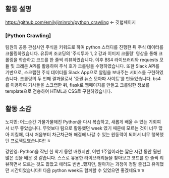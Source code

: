## 활동 설명
https://github.com/emilyjiminroh/python_crawling   <- 깃헙페이지

### [Python Crawling]
팀원의 공통 관심사인 주식을 키워드로 하여 python 스터디를 진행한 뒤 주식 데이터를 크롤링하였습니다.
유튜버 조코딩의 '주식투자 1, 2 강과 이미지 크롤링' 영상을 통해 크롤링을 학습하고 코드를 한 줄씩 리뷰하였습니다.
이후 BS4 라이브러리와 requests 모듈 및 크레온 API를 활용하여 주식 호가 크롤링을 수행하였습니다.
또한 Slack API를 기반으로, 스크랩한 주식 데이터를 Slack App으로 알림을 보내주는 서비스를 구현하였습니다.
크롤링의 두 번째 결과물로서 '증권 뉴스 모아따 사이트'를 만들었습니다. bs4를 이용하여 기사들을 스크랩한 뒤, flask로 웹페이지를 만들고 크롤링한 정보를 template으로 전송하여 HTML과 CSS로 구현하였습니다.

## 활동 소감
노지민: 어느순간 가물가물해진 Python을 다시 복습하고, 새롭게 배울 수 있는 기회여서 너무 좋았습니다. 무엇보다 팀으로 활동했던 week 였기 때문에 모르는 것이 너무 많아 지칠때, 다시 처음부터 차근차근해 해결해 나갈 수 있는 원동력이 되어서 너무 행복했던 프로젝트였습니다!! ㅎ

강인영: Python을 작년 한 학기 동안 배웠지만, 이번 1주일이라는 짧은 시간 동안 훨씬 많은 것을 배운 것 같습니다. 스스로 유용한 라이브러리들을 찾아보고 코드를 한 줄씩 리뷰하면서 모르는 것도 많았고 에러도 빈번..했지만, 알아가는 과정이 정말 즐겁고 유익했던 시간이었습니다!! 다음 python week도 함께할 수 있었으면 좋겠네요ㅎㅎ

